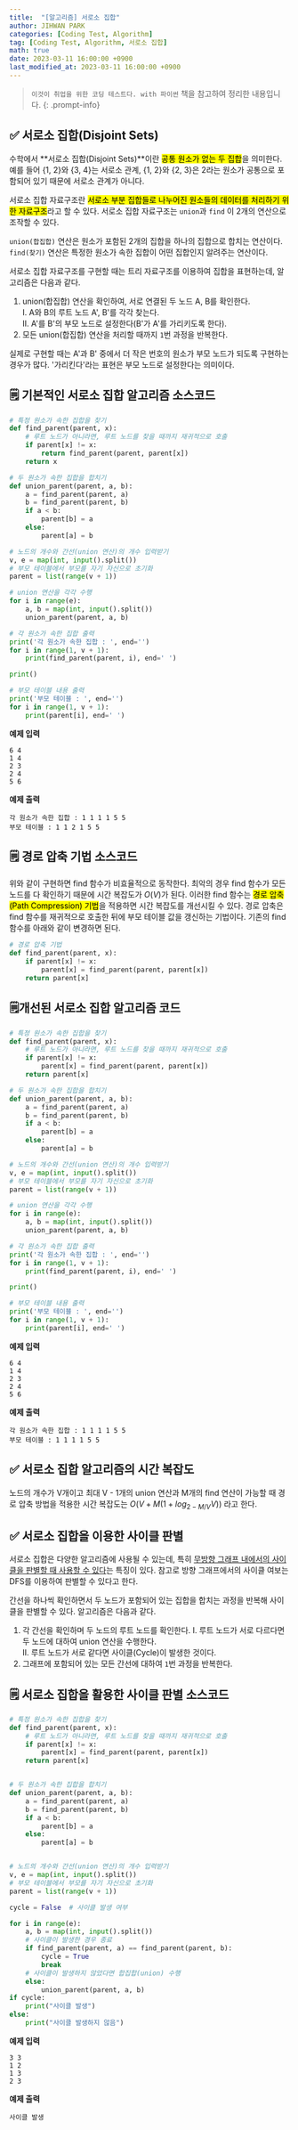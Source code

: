 ```yaml
---
title:  "[알고리즘] 서로소 집합"
author: JIHWAN PARK
categories: [Coding Test, Algorithm]
tag: [Coding Test, Algorithm, 서로소 집합]
math: true
date: 2023-03-11 16:00:00 +0900
last_modified_at: 2023-03-11 16:00:00 +0900
---
```

> `이것이 취업을 위한 코딩 테스트다. with 파이썬` 책을 참고하여 정리한 내용입니다.
{: .prompt-info}

## ✅ 서로소 집합(Disjoint Sets)
수학에서 **서로소 집합(Disjoint Sets)**이란 <mark>공통 원소가 없는 두 집합</mark>을 의미한다. 예를 들어 {1, 2}와 {3, 4}는 서로소 관계, {1, 2}와 {2, 3}은 2라는 원소가 공통으로 포함되어 있기 때문에 서로소 관계가 아니다.

서로소 집합 자료구조란 <mark>서로소 부분 집합들로 나누어진 원소들의 데이터를 처리하기 위한 자료구조</mark>라고 할 수 있다. 서로소 집합 자료구조는 `union`과 `find` 이 2개의 연산으로 조작할 수 있다.

`union(합집합)` 연산은 원소가 포함된 2개의 집합을 하나의 집합으로 합치는 연산이다.<br>`find(찾기)` 연산은 특정한 원소가 속한 집합이 어떤 집합인지 알려주는 연산이다.

서로소 집합 자료구조를 구현할 때는 트리 자료구조를 이용하여 집합을 표현하는데, 알고리즘은 다음과 같다.
1. union(합집합) 연산을 확인하여, 서로 연결된 두 노드 A, B를 확인한다.<br>
    Ⅰ. A와 B의 루트 노드 A', B'를 각각 찾는다.<br>
    Ⅱ. A'를 B'의 부모 노드로 설정한다(B'가 A'를 가리키도록 한다).
2. 모든 union(합집합) 연산을 처리할 때까지 `1`번 과정을 반복한다.

실제로 구현할 때는 A'과 B' 중에서 더 작은 번호의 원소가 부모 노드가 되도록 구현하는 경우가 많다. '가리킨다'라는 표현은 부모 노드로 설정한다는 의미이다.  

## 🗒️ 기본적인 서로소 집합 알고리즘 소스코드
```python
# 특정 원소가 속한 집합을 찾기
def find_parent(parent, x):
    # 루트 노드가 아니라면, 루트 노드를 찾을 때까지 재귀적으로 호출
    if parent[x] != x:
        return find_parent(parent, parent[x])
    return x

# 두 원소가 속한 집합을 합치기
def union_parent(parent, a, b):
    a = find_parent(parent, a)
    b = find_parent(parent, b)
    if a < b:
        parent[b] = a
    else:
        parent[a] = b

# 노드의 개수와 간선(union 연산)의 개수 입력받기
v, e = map(int, input().split())
# 부모 테이블에서 부모를 자기 자신으로 초기화
parent = list(range(v + 1))

# union 연산을 각각 수행
for i in range(e):
    a, b = map(int, input().split())
    union_parent(parent, a, b)

# 각 원소가 속한 집합 출력
print('각 원소가 속한 집합 : ', end='')
for i in range(1, v + 1):
    print(find_parent(parent, i), end=' ')

print()

# 부모 테이블 내용 출력
print('부모 테이블 : ', end='')
for i in range(1, v + 1):
    print(parent[i], end=' ')
```

**예제 입력**<br>
```
6 4
1 4
2 3
2 4
5 6
```

**예제 출력**<br>
```
각 원소가 속한 집합 : 1 1 1 1 5 5 
부모 테이블 : 1 1 2 1 5 5
```

## 🗒️ 경로 압축 기법 소스코드
위와 같이 구현하면 find 함수가 비효율적으로 동작한다. 최악의 경우 find 함수가 모든 노드를 다 확인하기 때문에 시간 복잡도가 $O(V)$가 된다. 이러한 find 함수는 <mark>경로 압축(Path Compression) 기법</mark>을 적용하면 시간 복잡도를 개선시킬 수 있다. 경로 압축은 find 함수를 재귀적으로 호출한 뒤에 부모 테이블 값을 갱신하는 기법이다. 기존의 find 함수를 아래와 같이 변경하면 된다.

```python
# 경로 압축 기법
def find_parent(parent, x):
    if parent[x] != x:
        parent[x] = find_parent(parent, parent[x])
    return parent[x]
```

## 🗒️개선된 서로소 집합 알고리즘 코드

```python
# 특정 원소가 속한 집합을 찾기
def find_parent(parent, x):
    # 루트 노드가 아니라면, 루트 노드를 찾을 때까지 재귀적으로 호출
    if parent[x] != x:
        parent[x] = find_parent(parent, parent[x])
    return parent[x]

# 두 원소가 속한 집합을 합치기
def union_parent(parent, a, b):
    a = find_parent(parent, a)
    b = find_parent(parent, b)
    if a < b:
        parent[b] = a
    else:
        parent[a] = b

# 노드의 개수와 간선(union 연산)의 개수 입력받기
v, e = map(int, input().split())
# 부모 테이블에서 부모를 자기 자신으로 초기화
parent = list(range(v + 1))

# union 연산을 각각 수행
for i in range(e):
    a, b = map(int, input().split())
    union_parent(parent, a, b)

# 각 원소가 속한 집합 출력
print('각 원소가 속한 집합 : ', end='')
for i in range(1, v + 1):
    print(find_parent(parent, i), end=' ')

print()

# 부모 테이블 내용 출력
print('부모 테이블 : ', end='')
for i in range(1, v + 1):
    print(parent[i], end=' ')
```

**예제 입력**<br>
```
6 4
1 4
2 3
2 4
5 6
```

**예제 출력**<br>
```
각 원소가 속한 집합 : 1 1 1 1 5 5 
부모 테이블 : 1 1 1 1 5 5 
```

## ✅ 서로소 집합 알고리즘의 시간 복잡도
노드의 개수가 V개이고 최대 V - 1개의 union 연산과 M개의 find 연산이 가능할 때 경로 압축 방법을 적용한 시간 복잡도는 $O(V + M(1 + log_{2-M/V}V))$ 라고 한다.

## ✅ 서로소 집합을 이용한 사이클 판별
서로소 집합은 다양한 알고리즘에 사용될 수 있는데, 특히 <u>무방향 그래프 내에서의 사이클을 판별할 때 사용할 수 있다</u>는 특징이 있다. 참고로 방향 그래프에서의 사이클 여보는 DFS를 이용하여 판별할 수 있다고 한다. 

간선을 하나씩 확인하면서 두 노드가 포함되어 있는 집합을 합치는 과정을 반복해 사이클을 판별할 수 있다. 알고리즘은 다음과 같다.
1. 각 간선을 확인하며 두 노드의 루트 노드를 확인한다.
    Ⅰ. 루트 노드가 서로 다르다면 두 노드에 대하여 union 연산을 수행한다.<br>
    Ⅱ. 루트 노드가 서로 같다면 사이클(Cycle)이 발생한 것이다.
2. 그래프에 포함되어 있는 모든 간선에 대하여 `1`번 과정을 반복한다.

## 🗒️ 서로소 집합을 활용한 사이클 판별 소스코드

```python
# 특정 원소가 속한 집합을 찾기
def find_parent(parent, x):
    # 루트 노드가 아니라면, 루트 노드를 찾을 때까지 재귀적으로 호출
    if parent[x] != x:
        parent[x] = find_parent(parent, parent[x])
    return parent[x]


# 두 원소가 속한 집합을 합치기
def union_parent(parent, a, b):
    a = find_parent(parent, a)
    b = find_parent(parent, b)
    if a < b:
        parent[b] = a
    else:
        parent[a] = b


# 노드의 개수와 간선(union 연산)의 개수 입력받기
v, e = map(int, input().split())
# 부모 테이블에서 부모를 자기 자신으로 초기화
parent = list(range(v + 1))

cycle = False  # 사이클 발생 여부

for i in range(e):
    a, b = map(int, input().split())
    # 사이클이 발생한 경우 종료
    if find_parent(parent, a) == find_parent(parent, b):
        cycle = True
        break
    # 사이클이 발생하지 않았다면 합집합(union) 수행
    else:
        union_parent(parent, a, b)
if cycle:
    print("사이클 발생")
else:
    print("사이클 발생하지 않음")
```

**예제 입력**<br>
```
3 3
1 2
1 3
2 3
```

**예제 출력**<br>
```
사이클 발생
```